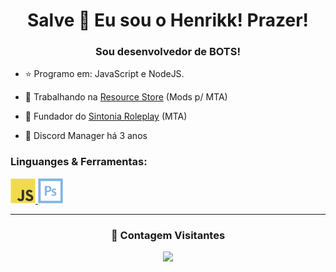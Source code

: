 <h1 align="center">Salve 🤙 Eu sou o Henrikk! Prazer!</h1>
<h3 align="center">Sou desenvolvedor de BOTS!</h3>

- ⭐ Programo em: JavaScript e NodeJS.


- 🔭 Trabalhando na [Resource Store](https://discord.gg/S5EX5wwAcH) (Mods p/ MTA) 
- 🎃 Fundador do [Sintonia Roleplay](https://discord.gg/QXFTenxN29) (MTA)
- 🛒 Discord Manager há 3 anos


<h3 align="left">Linguanges & Ferramentas:</h3>
<p align="left"> <a href="https://developer.mozilla.org/en-US/docs/Web/JavaScript" target="_blank"> <img src="https://raw.githubusercontent.com/devicons/devicon/master/icons/javascript/javascript-original.svg" alt="javascript" width="40" height="40"/> </a> <a href="https://www.photoshop.com/en" target="_blank"> <img src="https://raw.githubusercontent.com/devicons/devicon/master/icons/photoshop/photoshop-line.svg" alt="photoshop" width="40" height="40"/> </a> </p>

---
<div align=center>
  <h3><b>📍 Contagem Visitantes</b></h3>
</div>

<p align="center" >   
  <img src="https://profile-counter.glitch.me/kkhenri/count.svg" />  
</p>
